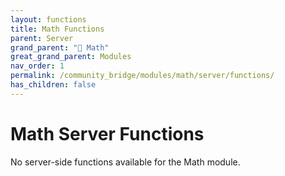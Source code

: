 ```yaml
---
layout: functions
title: Math Functions
parent: Server
grand_parent: "🔢 Math"
great_grand_parent: Modules
nav_order: 1
permalink: /community_bridge/modules/math/server/functions/
has_children: false
---
```


# Math Server Functions
No server-side functions available for the Math module.
